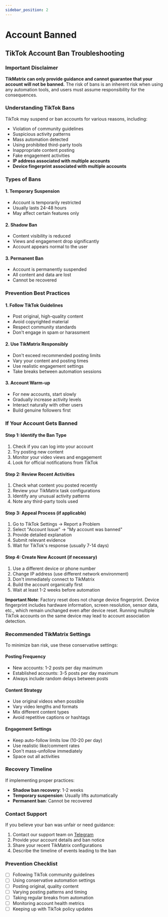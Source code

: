 ```yaml
---
sidebar_position: 2
---
```


# Account Banned

## TikTok Account Ban Troubleshooting

### Important Disclaimer

**TikMatrix can only provide guidance and cannot guarantee that your account will not be banned.** The risk of bans is an inherent risk when using any automation tools, and users must assume responsibility for the consequences.

### Understanding TikTok Bans

TikTok may suspend or ban accounts for various reasons, including:

- Violation of community guidelines
- Suspicious activity patterns
- Mass automation detected
- Using prohibited third-party tools
- Inappropriate content posting
- Fake engagement activities
- **IP address associated with multiple accounts**
- **Device fingerprint associated with multiple accounts**

### Types of Bans

#### 1. Temporary Suspension

- Account is temporarily restricted
- Usually lasts 24-48 hours
- May affect certain features only

#### 2. Shadow Ban

- Content visibility is reduced
- Views and engagement drop significantly
- Account appears normal to the user

#### 3. Permanent Ban

- Account is permanently suspended
- All content and data are lost
- Cannot be recovered

### Prevention Best Practices

#### 1. Follow TikTok Guidelines

- Post original, high-quality content
- Avoid copyrighted material
- Respect community standards
- Don't engage in spam or harassment

#### 2. Use TikMatrix Responsibly

- Don't exceed recommended posting limits
- Vary your content and posting times
- Use realistic engagement settings
- Take breaks between automation sessions

#### 3. Account Warm-up

- For new accounts, start slowly
- Gradually increase activity levels
- Interact naturally with other users
- Build genuine followers first

### If Your Account Gets Banned

#### Step 1: Identify the Ban Type

1. Check if you can log into your account
2. Try posting new content
3. Monitor your video views and engagement
4. Look for official notifications from TikTok

#### Step 2: Review Recent Activities

1. Check what content you posted recently
2. Review your TikMatrix task configurations
3. Identify any unusual activity patterns
4. Note any third-party tools used

#### Step 3: Appeal Process (if applicable)

1. Go to TikTok Settings → Report a Problem
2. Select "Account Issue" → "My account was banned"
3. Provide detailed explanation
4. Submit relevant evidence
5. Wait for TikTok's response (usually 7-14 days)

#### Step 4: Create New Account (if necessary)

1. Use a different device or phone number
2. Change IP address (use different network environment)
3. Don't immediately connect to TikMatrix
4. Build the account organically first
5. Wait at least 1-2 weeks before automation

**Important Note**: Factory reset does not change device fingerprint. Device fingerprint includes hardware information, screen resolution, sensor data, etc., which remain unchanged even after device reset. Running multiple TikTok accounts on the same device may lead to account association detection.

### Recommended TikMatrix Settings

To minimize ban risk, use these conservative settings:

#### Posting Frequency

- New accounts: 1-2 posts per day maximum
- Established accounts: 3-5 posts per day maximum
- Always include random delays between posts

#### Content Strategy

- Use original videos when possible
- Vary video lengths and formats
- Mix different content types
- Avoid repetitive captions or hashtags

#### Engagement Settings

- Keep auto-follow limits low (10-20 per day)
- Use realistic like/comment rates
- Don't mass-unfollow immediately
- Space out all activities

### Recovery Timeline

If implementing proper practices:

- **Shadow ban recovery**: 1-2 weeks
- **Temporary suspension**: Usually lifts automatically
- **Permanent ban**: Cannot be recovered

### Contact Support

If you believe your ban was unfair or need guidance:

1. Contact our support team on [Telegram](https://t.me/tikmatrix_support)
2. Provide your account details and ban notice
3. Share your recent TikMatrix configurations
4. Describe the timeline of events leading to the ban

### Prevention Checklist

- [ ] Following TikTok community guidelines
- [ ] Using conservative automation settings
- [ ] Posting original, quality content
- [ ] Varying posting patterns and timing
- [ ] Taking regular breaks from automation
- [ ] Monitoring account health metrics
- [ ] Keeping up with TikTok policy updates
